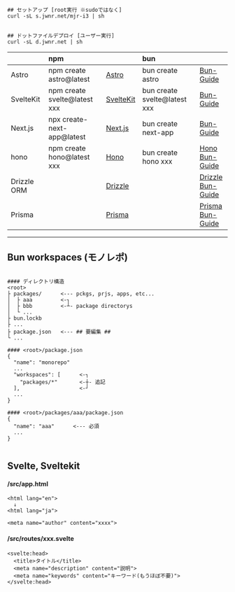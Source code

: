 
```
## セットアップ [root実行 ※sudoではなく]
curl -sL s.jwnr.net/mjr-i3 | sh


## ドットファイルデプロイ [ユーザー実行]
curl -sL d.jwnr.net | sh
```

|  | npm |  | bun |  |
|:-|:-|:-|:-|:-|
| Astro       | npm create astro@latest      | [Astro](https://astro.build/)                   | bun create astro             | [Bun-Guide](https://bun.sh/guides/ecosystem/astro)     |
| SvelteKit   | npm create svelte@latest xxx | [SvelteKit](https://kit.svelte.dev/)            | bun create svelte@latest xxx | [Bun-Guide](https://bun.sh/guides/ecosystem/sveltekit) |
| Next.js     | npx create-next-app@latest   | [Next.js](https://nextjs.org/)                  | bun create next-app          | [Bun-Guide](https://bun.sh/guides/ecosystem/nextjs)    |
| hono        | npm create hono@latest xxx   | [Hono](https://hono.dev/getting-started/nodejs) | bun create hono xxx          | [Hono](https://hono.dev/getting-started/bun)<br>[Bun-Guide](https://bun.sh/guides/ecosystem/hono)  |
| Drizzle ORM |      | [Drizzle](https://orm.drizzle.team/) |      | [Drizzle](https://orm.drizzle.team/docs/get-started-sqlite#bun-sqlite)<br>[Bun-Guide](https://bun.sh/guides/ecosystem/drizzle)  |
| Prisma |      | [Prisma](https://www.prisma.io/) |      | [Prisma](https://www.prisma.io/docs/orm/tools/prisma-cli#bun)<br>[Bun-Guide](https://bun.sh/guides/ecosystem/prisma)  |
---


## Bun workspaces (モノレポ)
```

#### ディレクトリ構造
<root>
├ packages/      <--- pckgs, prjs, apps, etc...
│  ├ aaa         <-┐
│  ├ bbb         <-┴- package directorys
│  └ ...
├ bun.lockb
├ ...
├ package.json   <--- ## 要編集 ##
└ ...

#### <root>/package.json
{
  "name": "monorepo"
  ...
  "workspaces": [      <-┐
    "packages/*"       <-┼- 追記
  ],                   <-┘
  ...
}

#### <root>/packages/aaa/package.json
{
  "name": "aaa"      <--- 必須
  ...
}


```



## Svelte, Sveltekit


#### /src/app.html
```
<html lang="en">
  ↓
<html lang="ja">

<meta name="author" content="xxxx">

```


#### /src/routes/xxx.svelte
```
<svelte:head>
  <title>タイトル</title>
  <meta name="description" content="説明">
  <meta name="keywords" content="キーワード(もうほぼ不要)">
</svelte:head>

```
